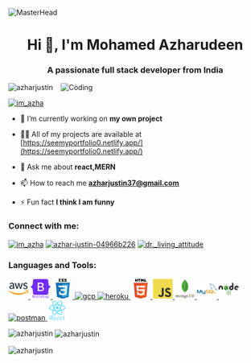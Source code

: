 ![MasterHead](https://qph.cf2.quoracdn.net/main-qimg-fa7b4bdc3b2f73e749e5c2c646d4ae13)
 <h1 align="center">Hi 👋, I'm Mohamed Azharudeen</h1>
<h3 align="center">A passionate full stack developer from India</h3>
<img align="right" alt="Coding" width="400" src="https://images.prismic.io/smarttask/cee8cef0-2d13-495a-a97c-33d922ce3cd5_project+analyst.gif?auto=compress,format"/>

<p align="left"> <img src="https://komarev.com/ghpvc/?username=azharjustin&label=Profile%20views&color=0e75b6&style=flat" alt="azharjustin" /> </p>

<p align="left"> <a href="https://twitter.com/im_azha" target="blank"><img src="https://img.shields.io/twitter/follow/im_azha?logo=twitter&style=for-the-badge" alt="im_azha" /></a> </p>

- 🔭 I’m currently working on **my own project**

- 👨‍💻 All of my projects are available at [https://seemyportfolio0.netlify.app/](https://seemyportfolio0.netlify.app/)

- 💬 Ask me about **react,MERN**

- 📫 How to reach me **azharjustin37@gmail.com**

- ⚡ Fun fact **I think I am funny**

<h3 align="left">Connect with me:</h3>
<p align="left">
<a href="https://twitter.com/im_azha" target="blank"><img align="center" src="https://raw.githubusercontent.com/rahuldkjain/github-profile-readme-generator/master/src/images/icons/Social/twitter.svg" alt="im_azha" height="30" width="40" /></a>
<a href="https://linkedin.com/in/azhar-justin-04966b226" target="blank"><img align="center" src="https://raw.githubusercontent.com/rahuldkjain/github-profile-readme-generator/master/src/images/icons/Social/linked-in-alt.svg" alt="azhar-justin-04966b226" height="30" width="40" /></a>
<a href="https://instagram.com/dr._living_attitude" target="blank"><img align="center" src="https://raw.githubusercontent.com/rahuldkjain/github-profile-readme-generator/master/src/images/icons/Social/instagram.svg" alt="dr._living_attitude" height="30" width="40" /></a>
</p>

<h3 align="left">Languages and Tools:</h3>
<p align="left"> <a href="https://aws.amazon.com" target="_blank" rel="noreferrer"> <img src="https://raw.githubusercontent.com/devicons/devicon/master/icons/amazonwebservices/amazonwebservices-original-wordmark.svg" alt="aws" width="40" height="40"/> </a> <a href="https://getbootstrap.com" target="_blank" rel="noreferrer"> <img src="https://raw.githubusercontent.com/devicons/devicon/master/icons/bootstrap/bootstrap-plain-wordmark.svg" alt="bootstrap" width="40" height="40"/> </a> <a href="https://www.w3schools.com/css/" target="_blank" rel="noreferrer"> <img src="https://raw.githubusercontent.com/devicons/devicon/master/icons/css3/css3-original-wordmark.svg" alt="css3" width="40" height="40"/> </a> <a href="https://cloud.google.com" target="_blank" rel="noreferrer"> <img src="https://www.vectorlogo.zone/logos/google_cloud/google_cloud-icon.svg" alt="gcp" width="40" height="40"/> </a> <a href="https://heroku.com" target="_blank" rel="noreferrer"> <img src="https://www.vectorlogo.zone/logos/heroku/heroku-icon.svg" alt="heroku" width="40" height="40"/> </a> <a href="https://www.w3.org/html/" target="_blank" rel="noreferrer"> <img src="https://raw.githubusercontent.com/devicons/devicon/master/icons/html5/html5-original-wordmark.svg" alt="html5" width="40" height="40"/> </a> <a href="https://developer.mozilla.org/en-US/docs/Web/JavaScript" target="_blank" rel="noreferrer"> <img src="https://raw.githubusercontent.com/devicons/devicon/master/icons/javascript/javascript-original.svg" alt="javascript" width="40" height="40"/> </a> <a href="https://www.mongodb.com/" target="_blank" rel="noreferrer"> <img src="https://raw.githubusercontent.com/devicons/devicon/master/icons/mongodb/mongodb-original-wordmark.svg" alt="mongodb" width="40" height="40"/> </a> <a href="https://www.mysql.com/" target="_blank" rel="noreferrer"> <img src="https://raw.githubusercontent.com/devicons/devicon/master/icons/mysql/mysql-original-wordmark.svg" alt="mysql" width="40" height="40"/> </a> <a href="https://nodejs.org" target="_blank" rel="noreferrer"> <img src="https://raw.githubusercontent.com/devicons/devicon/master/icons/nodejs/nodejs-original-wordmark.svg" alt="nodejs" width="40" height="40"/> </a> <a href="https://postman.com" target="_blank" rel="noreferrer"> <img src="https://www.vectorlogo.zone/logos/getpostman/getpostman-icon.svg" alt="postman" width="40" height="40"/> </a> <a href="https://reactjs.org/" target="_blank" rel="noreferrer"> <img src="https://raw.githubusercontent.com/devicons/devicon/master/icons/react/react-original-wordmark.svg" alt="react" width="40" height="40"/> </a> </p>

<p><img align="left" src="https://github-readme-stats.vercel.app/api/top-langs?username=azharjustin&show_icons=true&locale=en&layout=compact" alt="azharjustin" /></p>

<p>&nbsp;<img align="center" src="https://github-readme-stats.vercel.app/api?username=azharjustin&show_icons=true&locale=en" alt="azharjustin" /></p>

<p><img align="center" src="https://github-readme-streak-stats.herokuapp.com/?user=azharjustin&" alt="azharjustin" /></p>
